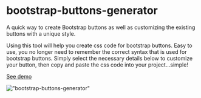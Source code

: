 # bootstrap-buttons-generator

A quick way to create Bootstrap buttons as well as customizing the existing buttons with a unique style.

Using this tool will help you create css code for bootstrap buttons. Easy to use, you no longer need to remember the correct syntax that is used for bootstrap buttons. Simply select the necessary details below to customize your button, then copy and paste the css code into your project...simple!

<a href="https://pomerla.github.io/bootstrap-buttons-generator/">See demo</a>

<img src="https://github.com/pomerla/bootstrap-buttons-generator/img/bootstrap-buttons-generator.png" alt="&quot;bootstrap-buttons-generator&quot;" title="bootstrap-buttons-generator" style="max-width:100%;">
